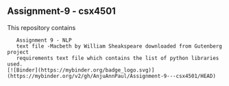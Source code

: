 ##  Assignment-9 - csx4501
This repository contains 
       
       Assignment 9 - NLP 
       text file -Macbeth by William Sheakspeare downloaded from Gutenberg project
       requirements text file which contains the list of python libraries used.
    [![Binder](https://mybinder.org/badge_logo.svg)](https://mybinder.org/v2/gh/AnjuAnnPaul/Assignment-9---csx4501/HEAD)
